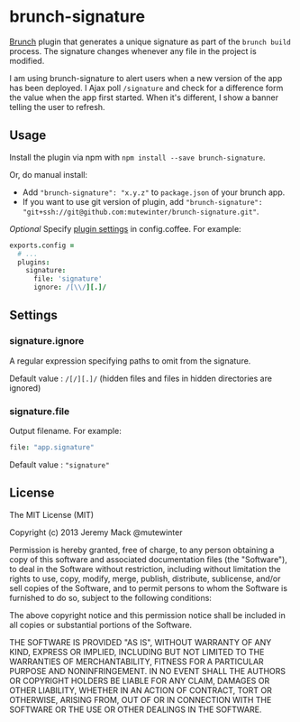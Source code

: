 # brunch-signature

[Brunch][] plugin that generates a unique signature as part of the `brunch
build` process. The signature changes whenever any file in the project is
modified.

I am using brunch-signature to alert users when a new version of the app has
been deployed. I Ajax poll `/signature` and check for a difference form the
value when the app first started. When it's different, I show a banner telling
the user to refresh.

## Usage

Install the plugin via npm with `npm install --save brunch-signature`.

Or, do manual install:

* Add `"brunch-signature": "x.y.z"` to `package.json` of your brunch app.
* If you want to use git version of plugin, add
`"brunch-signature": "git+ssh://git@github.com:mutewinter/brunch-signature.git"`.

_Optional_ Specify [plugin settings](#settings) in config.coffee. For example:

```coffeescript
exports.config =
  # ...
  plugins:
    signature:
      file: 'signature'
      ignore: /[\\/][.]/
```

## Settings

### signature.ignore

A regular expression specifying paths to omit from the signature.

Default value : `/[/][.]/` (hidden files and files in hidden directories are ignored)

### signature.file

Output filename. For example:

```coffeescript
file: "app.signature"
```

Default value : `"signature"`

## License

The MIT License (MIT)

Copyright (c) 2013 Jeremy Mack @mutewinter

Permission is hereby granted, free of charge, to any person obtaining a copy
of this software and associated documentation files (the "Software"), to deal
in the Software without restriction, including without limitation the rights
to use, copy, modify, merge, publish, distribute, sublicense, and/or sell
copies of the Software, and to permit persons to whom the Software is
furnished to do so, subject to the following conditions:

The above copyright notice and this permission notice shall be included in
all copies or substantial portions of the Software.

THE SOFTWARE IS PROVIDED "AS IS", WITHOUT WARRANTY OF ANY KIND, EXPRESS OR
IMPLIED, INCLUDING BUT NOT LIMITED TO THE WARRANTIES OF MERCHANTABILITY,
FITNESS FOR A PARTICULAR PURPOSE AND NONINFRINGEMENT. IN NO EVENT SHALL THE
AUTHORS OR COPYRIGHT HOLDERS BE LIABLE FOR ANY CLAIM, DAMAGES OR OTHER
LIABILITY, WHETHER IN AN ACTION OF CONTRACT, TORT OR OTHERWISE, ARISING FROM,
OUT OF OR IN CONNECTION WITH THE SOFTWARE OR THE USE OR OTHER DEALINGS IN
THE SOFTWARE.

[Brunch]: http://brunch.io

